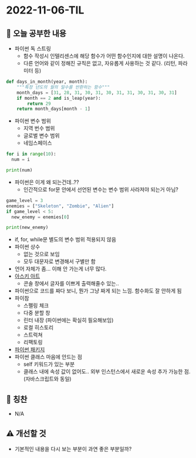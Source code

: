 # 2022-11-06-TIL

## 📝 오늘 공부한 내용
- 파이썬 독 스트링
    - 함수 작성시 인텔리센스에 해당 함수가 어떤 함수인지에 대한 설명이 나온다.
    - 다른 언어와 같이 정해진 규칙은 없고, 자유롭게 사용하는 것 같다. (리턴, 파라미터 등)
```py
def days_in_month(year, month):
    """특정 년도의 월의 일수를 반환하는 함수"""
    month_days = [31, 28, 31, 30, 31, 30, 31, 31, 30, 31, 30, 31]
    if month == 2 and is_leap(year):
        return 29
    return month_days[month - 1]
```
- 파이썬 변수 범위
    - 지역 번수 범위
    - 글로벌 변수 범위
    - 네임스페이스

```python
for i in range(10):
  num = i

print(num)
```
- 파이썬은 이게 왜 되는건데..??
    - 인간적으로 for문 안에서 선언된 변수는 변수 범위 사라져야 되는거 아님?

```python
game_level = 3
enemies = ["Skeleton", "Zombie", "Alien"]
if game_level < 5:
  new_enemy = enemies[0]

print(new_enemy)
```
- if, for, while문 별도의 변수 범위 적용되지 않음
- 파이썬 상수
    - 없는 것으로 보임
    - 모두 대문자로 변경해서 구별만 함
- 언어 자체가 좀... 이해 안 가는게 너무 많다.
- [아스키 아트](http://patorjk.com/software/taag/#p=display&f=Graffiti&t=Type%20Something%20)
    - 콘솔 창에서 글자를 이쁘게 출력해줄수 있는..
- 파이썬으로 코드를 짜다 보니, 뭔가 그냥 짜게 되는 느낌. 함수화도 잘 안하게 됨
- 파이참
    - 스펠링 체크
    - 다중 분할 창
    - 린터 내장 (파이썬에는 확실히 필요해보임)
    - 로컬 히스토리
    - 스트럭쳐
    - 리팩토링
- [파이썬 패키지](https://pypi.org)
- 파이썬 클래스 마음에 안드는 점
    - self 키워드가 있는 부분
    - 클래스 내에 속성 값이 없어도.. 외부 인스턴스에서 새로운 속성 추가 가능한 점. (자바스크립트와 동일)

## 👏 칭찬
- N/A

## ⚠️ 개선할 것
- 기본적인 내용을 다시 보는 부분이 과연 좋은 부분일까?